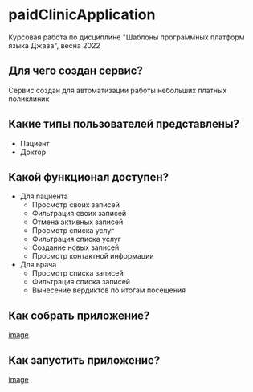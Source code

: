 # paidClinicApplication
Курсовая работа по дисциплине "Шаблоны программных платформ языка Джава", весна 2022

## Для чего создан сервис?
Сервис создан для автоматизации работы небольших платных поликлиник

## Какие типы пользователей представлены?
- Пациент
- Доктор

## Какой функционал доступен?
- Для пациента
  - Просмотр своих записей
  - Фильтрация своих записей
  - Отмена активных записей
  - Просмотр списка услуг
  - Фильтрация списка услуг
  - Создание новых записей
  - Просмотр контактной информации
- Для врача
  - Просмотр списка записей
  - Фильтрация списка записей
  - Вынесение вердиктов по итогам посещения

## Как собрать приложение?
[image](https://github.com/mclyashko/paidClinicApplication/blob/main/report/some_scr/Отчет/Снимок%20экрана%202022-05-23%20в%2017.30.14.png)

## Как запустить приложение?
[image](https://github.com/mclyashko/paidClinicApplication/blob/main/report/some_scr/Отчет/Снимок%20экрана%202022-05-23%20в%2017.27.07.png)
